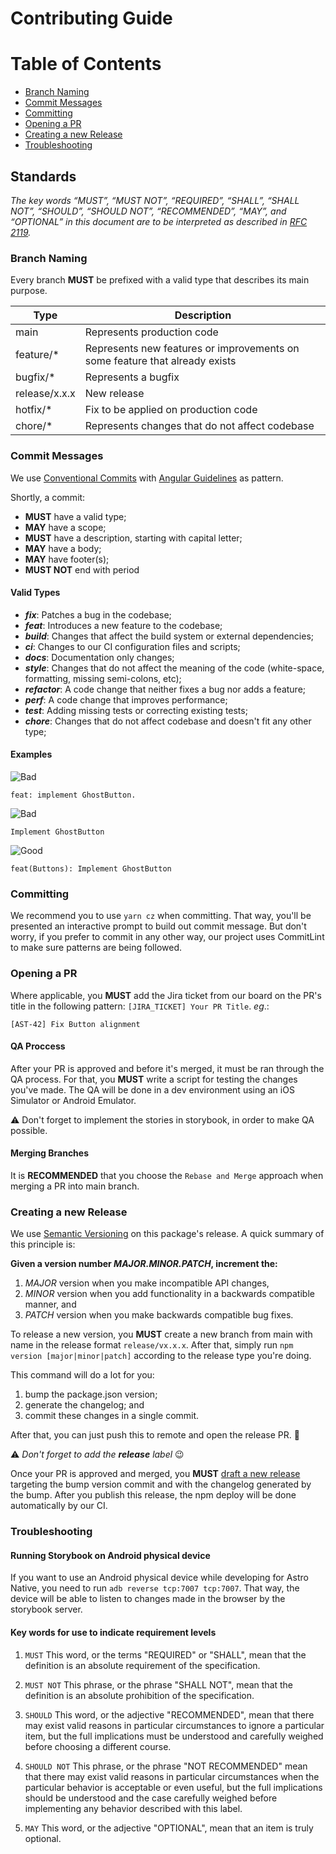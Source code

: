 # Contributing Guide

# Table of Contents

- [Branch Naming](#branch-naming)
- [Commit Messages](#commit-messages)
- [Committing](#committing)
- [Opening a PR](#opening-a-pr)
- [Creating a new Release](#creating-a-new-release)
- [Troubleshooting](#troubleshooting)

## Standards

_The key words “MUST”, “MUST NOT”, “REQUIRED”, “SHALL”, “SHALL NOT”, “SHOULD”, “SHOULD NOT”, “RECOMMENDED”, “MAY”, and “OPTIONAL” in this document are to be interpreted as described in [RFC 2119](https://www.ietf.org/rfc/rfc2119.txt)._

### Branch Naming

Every branch **MUST** be prefixed with a valid type that describes its main purpose.

| Type          | Description                                                                 |
| ------------- | --------------------------------------------------------------------------- |
| main          | Represents production code                                                  |
| feature/\*    | Represents new features or improvements on some feature that already exists |
| bugfix/\*     | Represents a bugfix                                                         |
| release/x.x.x | New release                                                                 |
| hotfix/\*     | Fix to be applied on production code                                        |
| chore/\*      | Represents changes that do not affect codebase                              |

### Commit Messages

We use [Conventional Commits](https://www.conventionalcommits.org/en/v1.0.0/) with [Angular Guidelines](https://github.com/angular/angular/blob/22b96b9/CONTRIBUTING.md#-commit-message-guidelines) as pattern.

Shortly, a commit:

- **MUST** have a valid type;
- **MAY** have a scope;
- **MUST** have a description, starting with capital letter;
- **MAY** have a body;
- **MAY** have footer(s);
- **MUST NOT** end with period

#### Valid Types

- **_fix_**: Patches a bug in the codebase;
- **_feat_**: Introduces a new feature to the codebase;
- **_build_**: Changes that affect the build system or external dependencies;
- **_ci_**: Changes to our CI configuration files and scripts;
- **_docs_**: Documentation only changes;
- **_style_**: Changes that do not affect the meaning of the code (white-space, formatting, missing semi-colons, etc);
- **_refactor_**: A code change that neither fixes a bug nor adds a feature;
- **_perf_**: A code change that improves performance;
- **_test_**: Adding missing tests or correcting existing tests;
- **_chore_**: Changes that do not affect codebase and doesn't fit any other type;

#### Examples

![Bad](https://img.shields.io/badge/-Bad-red)

```
feat: implement GhostButton.
```

![Bad](https://img.shields.io/badge/-Bad-red)

```
Implement GhostButton
```

![Good](https://img.shields.io/badge/-Good-green)

```
feat(Buttons): Implement GhostButton

```

### Committing

We recommend you to use `yarn cz` when committing. That way, you'll be presented an interactive prompt to build out commit message. But don't worry, if you prefer to commit in any other way, our project uses CommitLint to make sure patterns are being followed.

### Opening a PR

Where applicable, you **MUST** add the Jira ticket from our board on the PR's title in the following pattern: `[JIRA_TICKET] Your PR Title`. _eg_.:

```
[AST-42] Fix Button alignment
```

#### QA Proccess

After your PR is approved and before it's merged, it must be ran through the QA process. For that, you **MUST** write a script for testing the changes you've made. The QA will be done in a dev environment using an iOS Simulator or Android Emulator.

:warning: Don't forget to implement the stories in storybook, in order to make QA possible.

#### Merging Branches

It is **RECOMMENDED** that you choose the `Rebase and Merge` approach when merging a PR into main branch.

### Creating a new Release

We use [Semantic Versioning](https://semver.org/) on this package's release. A quick summary of this principle is:

**Given a version number _MAJOR.MINOR.PATCH_, increment the:**

1. _MAJOR_ version when you make incompatible API changes,
2. _MINOR_ version when you add functionality in a backwards compatible manner, and
3. _PATCH_ version when you make backwards compatible bug fixes.

To release a new version, you **MUST** create a new branch from main with name in the release format `release/vx.x.x`. After that, simply run `npm version [major|minor|patch]` according to the release type you're doing.

This command will do a lot for you:

1. bump the package.json version;
2. generate the changelog; and
3. commit these changes in a single commit.

After that, you can just push this to remote and open the release PR. :rocket:

:warning: _Don't forget to add the **release** label_ :wink:

Once your PR is approved and merged, you **MUST** [draft a new release](https://github.com/magnetis/astro-native/releases/new) targeting the bump version commit and with the changelog generated by the bump. After you publish this release, the npm deploy will be done automatically by our CI.

### Troubleshooting

#### Running Storybook on Android physical device

If you want to use an Android physical device while developing for Astro Native, you need to run `adb reverse tcp:7007 tcp:7007`. That way, the device will be able to listen to changes made in the browser by the storybook server.

#### Key words for use to indicate requirement levels

1. `MUST` This word, or the terms "REQUIRED" or "SHALL", mean that the definition is an absolute requirement of the specification.

2. `MUST NOT` This phrase, or the phrase "SHALL NOT", mean that the
   definition is an absolute prohibition of the specification.

3. `SHOULD` This word, or the adjective "RECOMMENDED", mean that there may exist valid reasons in particular circumstances to ignore a particular item, but the full implications must be understood and carefully weighed before choosing a different course.

4. `SHOULD NOT` This phrase, or the phrase "NOT RECOMMENDED" mean that there may exist valid reasons in particular circumstances when the particular behavior is acceptable or even useful, but the full implications should be understood and the case carefully weighed before implementing any behavior described with this label.

5. `MAY` This word, or the adjective "OPTIONAL", mean that an item is
   truly optional.
